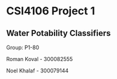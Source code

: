 # CSI4106 Project 1

## Water Potability Classifiers

Group: P1-80

Roman Koval - 300082555

Noel Khalaf - 300079144
